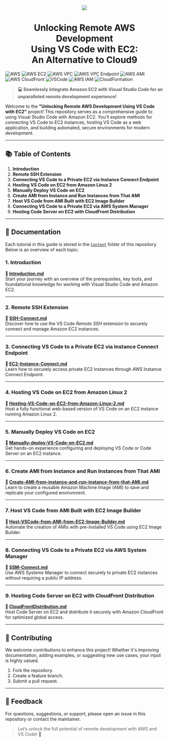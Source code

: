 <div align="center">
    <image src="Github_page/static/images/thumb.png" width=full></image>
    <h1> <span>Unlocking Remote AWS Development</span> <br>
    <span>Using VS Code with EC2:</span> <br>
    <span>An Alternative to Cloud9</span></h1>
</div>


![AWS](https://img.shields.io/badge/AWS-orange?logo=amazon-aws&logoColor=white)
![AWS EC2](https://img.shields.io/badge/AWS%20EC2-blue?logo=amazon-aws&logoColor=white)
![AWS VPC](https://img.shields.io/badge/AWS%20VPC-green?logo=amazon-aws&logoColor=white)
![AWS VPC Endpoint](https://img.shields.io/badge/AWS%20VPC%20Endpoint-red?logo=amazon-aws&logoColor=white)
![AWS AMI](https://img.shields.io/badge/AWS%20AMI-purple?logo=amazon-aws&logoColor=white)
![AWS CloudFront](https://img.shields.io/badge/AWS%20CloudFront-teal?logo=amazon-aws&logoColor=white)
![VSCode](https://img.shields.io/badge/VSCode-blue?logo=visual-studio-code&logoColor=white)
![AWS IAM](https://img.shields.io/badge/AWS%20IAM-yellow?logo=amazon-aws&logoColor=white)
![CloudFormation](https://img.shields.io/badge/CloudFormation-brown?logo=amazon-aws&logoColor=white)




> **💻 Seamlessly integrate Amazon EC2 with Visual Studio Code for an unparalleled remote development experience!**  

Welcome to the **"Unlocking Remote AWS Development Using VS Code with EC2"** project! This repository serves as a comprehensive guide to using Visual Studio Code with Amazon EC2. You'll explore methods for connecting VS Code to EC2 instances, hosting VS Code as a web application, and building automated, secure environments for modern development.  

---

## 📚 **Table of Contents**
1. **Introduction**  
2. **Remote SSH Extension**  
3. **Connecting VS Code to a Private EC2 via Instance Connect Endpoint**  
4. **Hosting VS Code on EC2 from Amazon Linux 2**  
5. **Manually Deploy VS Code on EC2**  
6. **Create AMI from Instance and Run Instances from That AMI**  
7. **Host VS Code from AMI Built with EC2 Image Builder**  
8. **Connecting VS Code to a Private EC2 via AWS System Manager**  
9. **Hosting Code Server on EC2 with CloudFront Distribution**

---

## 📘 **Documentation**  

Each tutorial in this guide is stored in the [`Content`](https://github.com/ThongNguyenDT/Unlocking-Remote-AWS-Development-Using-VS-Code-with-EC2-An-Alternative-to-Cloud9/tree/develop/Doc/Content) folder of this repository. Below is an overview of each topic:  

### 1. **Introduction**  
**🔗 [Introduction.md](https://github.com/ThongNguyenDT/Unlocking-Remote-AWS-Development-Using-VS-Code-with-EC2-An-Alternative-to-Cloud9)**  
Start your journey with an overview of the prerequisites, key tools, and foundational knowledge for working with Visual Studio Code and Amazon EC2.

---

### 2. **Remote SSH Extension**  
**🔗 [SSH-Connect.md](https://github.com/ThongNguyenDT/Unlocking-Remote-AWS-Development-Using-VS-Code-with-EC2-An-Alternative-to-Cloud9/tree/develop/Doc/Content/SSH-Connect.md)**  
Discover how to use the VS Code *Remote SSH* extension to securely connect and manage Amazon EC2 instances.  

---

### 3. **Connecting VS Code to a Private EC2 via Instance Connect Endpoint**  
**🔗 [EC2-Instance-Connect.md](https://github.com/ThongNguyenDT/Unlocking-Remote-AWS-Development-Using-VS-Code-with-EC2-An-Alternative-to-Cloud9/tree/develop/Doc/Content/EC2-Instance-Connect.md)**  
Learn how to securely access private EC2 instances through AWS Instance Connect Endpoint.  

---

### 4. **Hosting VS Code on EC2 from Amazon Linux 2**  
**🔗 [Hosting-VS-Code-on-EC2-from-Amazon-Linux-2.md](https://github.com/ThongNguyenDT/Unlocking-Remote-AWS-Development-Using-VS-Code-with-EC2-An-Alternative-to-Cloud9/tree/develop/Doc/Content/Hosting-VS-Code-on-EC2-from-Amazon-Linux-2.md)**  
Host a fully functional web-based version of VS Code on an EC2 instance running Amazon Linux 2.  

---

### 5. **Manually Deploy VS Code on EC2**  
**🔗 [Manually-deploy-VS-Code-on-EC2.md](https://github.com/ThongNguyenDT/Unlocking-Remote-AWS-Development-Using-VS-Code-with-EC2-An-Alternative-to-Cloud9/tree/develop/Doc/Content/Manually-deploy-VS-Code-on-EC2.md)**  
Get hands-on experience configuring and deploying VS Code or Code Server on an EC2 instance.  

---

### 6. **Create AMI from Instance and Run Instances from That AMI**  
**🔗 [Create-AMI-from-instance-and-run-instance-from-that-AMI.md](https://github.com/ThongNguyenDT/Unlocking-Remote-AWS-Development-Using-VS-Code-with-EC2-An-Alternative-to-Cloud9/tree/develop/Doc/Content/Create-AMI-from-instance-and-run-instance-from-that-AMI.md)**  
Learn to create a reusable Amazon Machine Image (AMI) to save and replicate your configured environment.  

---

### 7. **Host VS Code from AMI Built with EC2 Image Builder**  
**🔗 [Host-VSCode-from-AMI-from-EC2-Image-Builder.md](https://github.com/ThongNguyenDT/Unlocking-Remote-AWS-Development-Using-VS-Code-with-EC2-An-Alternative-to-Cloud9/tree/develop/Doc/Content/Host-VSCode-from-AMI-from-EC2-Image-Builder.md)**  
Automate the creation of AMIs with pre-installed VS Code using EC2 Image Builder.  

---

### 8. **Connecting VS Code to a Private EC2 via AWS System Manager**  
**🔗 [SSM-Connect.md](https://github.com/ThongNguyenDT/Unlocking-Remote-AWS-Development-Using-VS-Code-with-EC2-An-Alternative-to-Cloud9/tree/develop/Doc/Content/SSM-Connect.md)**  
Use AWS Systems Manager to connect securely to private EC2 instances without requiring a public IP address.  

---

### 9. **Hosting Code Server on EC2 with CloudFront Distribution**  
**🔗 [CloudFrontDistribution.md](https://github.com/ThongNguyenDT/Unlocking-Remote-AWS-Development-Using-VS-Code-with-EC2-An-Alternative-to-Cloud9/tree/develop/Doc/Content/CloudFrontDistribution.md)**  
Host Code Server on EC2 and distribute it securely with Amazon CloudFront for optimized global access.  

---

## 🌟 **Contributing**  

We welcome contributions to enhance this project! Whether it's improving documentation, adding examples, or suggesting new use cases, your input is highly valued.  

1. Fork the repository.  
2. Create a feature branch.  
3. Submit a pull request.  

---


## 📧 **Feedback**  
For questions, suggestions, or support, please open an issue in this repository or contact the maintainer.  

> Let’s unlock the full potential of remote development with AWS and VS Code! 🚀